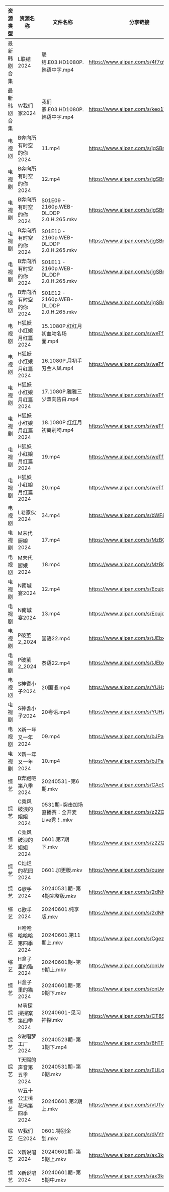 | 资源类型   | 资源名称            | 文件名称                                    | 分享链接                                 | 更新时间                |
| ------ | --------------- | --------------------------------------- | ------------------------------------ | ------------------- |
| 最新韩剧合集 | L联结2024         | 联结.E03.HD1080P.韩语中字.mp4                 | https://www.alipan.com/s/4f7g9UiAEUn | 2024-06-01 00:08:05 |
| 最新韩剧合集 | W我们家2024        | 我们家.E03.HD1080P.韩语中字.mp4                | https://www.alipan.com/s/keo1YwSJiuD | 2024-06-01 00:08:18 |
| 电视剧    | B奔向所有时空的你2024   | 11.mp4                                  | https://www.alipan.com/s/jgSBmrur6EC | 2024-06-01 00:05:04 |
| 电视剧    | B奔向所有时空的你2024   | 12.mp4                                  | https://www.alipan.com/s/jgSBmrur6EC | 2024-06-01 00:05:04 |
| 电视剧    | B奔向所有时空的你2024   | S01E09 - 2160p.WEB-DL.DDP 2.0.H.265.mkv | https://www.alipan.com/s/jgSBmrur6EC | 2024-06-01 16:05:05 |
| 电视剧    | B奔向所有时空的你2024   | S01E10 - 2160p.WEB-DL.DDP 2.0.H.265.mkv | https://www.alipan.com/s/jgSBmrur6EC | 2024-06-01 16:05:05 |
| 电视剧    | B奔向所有时空的你2024   | S01E11 - 2160p.WEB-DL.DDP 2.0.H.265.mkv | https://www.alipan.com/s/jgSBmrur6EC | 2024-06-01 16:05:04 |
| 电视剧    | B奔向所有时空的你2024   | S01E12 - 2160p.WEB-DL.DDP 2.0.H.265.mkv | https://www.alipan.com/s/jgSBmrur6EC | 2024-06-01 16:05:04 |
| 电视剧    | H狐妖小红娘月红篇2024   | 15.1080P.红红月初血吻名场面.mp4                  | https://www.alipan.com/s/weTfTwEnXmN | 2024-06-01 07:36:06 |
| 电视剧    | H狐妖小红娘月红篇2024   | 16.1080P.月初手刃金人凤.mp4                    | https://www.alipan.com/s/weTfTwEnXmN | 2024-06-01 07:36:06 |
| 电视剧    | H狐妖小红娘月红篇2024   | 17.1080P.雅雅三少双向告白.mp4                   | https://www.alipan.com/s/weTfTwEnXmN | 2024-06-01 07:36:06 |
| 电视剧    | H狐妖小红娘月红篇2024   | 18.1080P.红红月初离别吻.mp4                    | https://www.alipan.com/s/weTfTwEnXmN | 2024-06-01 07:36:06 |
| 电视剧    | H狐妖小红娘月红篇2024   | 19.mp4                                  | https://www.alipan.com/s/weTfTwEnXmN | 2024-06-01 20:08:15 |
| 电视剧    | H狐妖小红娘月红篇2024   | 20.mp4                                  | https://www.alipan.com/s/weTfTwEnXmN | 2024-06-01 20:08:15 |
| 电视剧    | L老家伙2024        | 34.mp4                                  | https://www.alipan.com/s/bWF8muEKVZh | 2024-06-01 20:05:44 |
| 电视剧    | M末代厨娘2024       | 17.mp4                                  | https://www.alipan.com/s/MzBG2dCbCix | 2024-06-01 14:05:36 |
| 电视剧    | M末代厨娘2024       | 18.mp4                                  | https://www.alipan.com/s/MzBG2dCbCix | 2024-06-01 14:05:35 |
| 电视剧    | N南城宴2024        | 12.mp4                                  | https://www.alipan.com/s/EcujqdaQJ8C | 2024-06-01 14:05:47 |
| 电视剧    | N南城宴2024        | 13.mp4                                  | https://www.alipan.com/s/EcujqdaQJ8C | 2024-06-01 14:05:47 |
| 电视剧    | P破茧2_2024       | 国语22.mp4                                | https://www.alipan.com/s/tJEbxwiiXXs | 2024-06-01 14:05:58 |
| 电视剧    | P破茧2_2024       | 泰语22.mp4                                | https://www.alipan.com/s/tJEbxwiiXXs | 2024-06-01 14:05:57 |
| 电视剧    | S神耆小子2024       | 20国语.mp4                                | https://www.alipan.com/s/YUHzska9nMA | 2024-06-01 00:06:14 |
| 电视剧    | S神耆小子2024       | 20粤语.mp4                                | https://www.alipan.com/s/YUHzska9nMA | 2024-06-01 00:06:14 |
| 电视剧    | X新一年又一年2024     | 09.mp4                                  | https://www.alipan.com/s/bJPaF5dmdbu | 2024-06-01 20:06:35 |
| 电视剧    | X新一年又一年2024     | 10.mp4                                  | https://www.alipan.com/s/bJPaF5dmdbu | 2024-06-01 20:06:35 |
| 综艺     | B奔跑吧第八季2024     | 20240531-第6期.mkv                        | https://www.alipan.com/s/CAcGkk8vZXT | 2024-06-01 00:06:29 |
| 综艺     | C乘风破浪的姐姐2024    | 0531期-突击加场直播赛：全开麦Live秀！.mkv             | https://www.alipan.com/s/z2ZQFhKX5nR | 2024-06-01 00:06:40 |
| 综艺     | C乘风破浪的姐姐2024    | 0601.第7期下.mkv                           | https://www.alipan.com/s/z2ZQFhKX5nR | 2024-06-01 14:06:43 |
| 综艺     | C灿烂的花园2024      | 0601.加更版.mkv                            | https://www.alipan.com/s/cusw5oJaLFV | 2024-06-01 14:06:46 |
| 综艺     | G歌手2024         | 20240531期-第4期完整版.mkv                    | https://www.alipan.com/s/2dNKCR1mK3D | 2024-06-01 00:06:45 |
| 综艺     | G歌手2024         | 20240601.纯享版.mkv                        | https://www.alipan.com/s/2dNKCR1mK3D | 2024-06-01 14:06:48 |
| 综艺     | H哈哈哈哈哈第四季2024   | 20240601.第11期上.mkv                      | https://www.alipan.com/s/CgezbEPvmVp | 2024-06-01 14:06:51 |
| 综艺     | H盒子里的猫2024      | 20240601期-第9期上.mkv                      | https://www.alipan.com/s/cnUw8UeQ7bS | 2024-06-01 14:06:57 |
| 综艺     | H盒子里的猫2024      | 20240601期-第9期下.mkv                      | https://www.alipan.com/s/cnUw8UeQ7bS | 2024-06-01 14:06:56 |
| 综艺     | M萌探探探案第四季2024   | 20240601-见习神探.mkv                       | https://www.alipan.com/s/CT8S7QehFWz | 2024-06-01 14:07:10 |
| 综艺     | S说唱梦工厂2024      | 20240523期-第1期下.mp4                      | https://www.alipan.com/s/8hTFJiRBK62 | 2024-06-01 08:07:19 |
| 综艺     | T天赐的声音第五季2024   | 20240531期-第6期.mkv                       | https://www.alipan.com/s/EULgZTroyjo | 2024-06-01 14:07:31 |
| 综艺     | W五十公里桃花坞第四季2024 | 20240601.第2期上.mkv                       | https://www.alipan.com/s/vUTvQycFkAZ | 2024-06-01 14:07:34 |
| 综艺     | W我们仨2024        | 0601.特别企划.mkv                           | https://www.alipan.com/s/dVYhFcy3TMz | 2024-06-01 14:07:42 |
| 综艺     | X新说唱2024        | 20240601期-第5期上.mkv                      | https://www.alipan.com/s/ax3krBHPWuN | 2024-06-01 20:07:55 |
| 综艺     | X新说唱2024        | 20240601期-第5期中.mkv                      | https://www.alipan.com/s/ax3krBHPWuN | 2024-06-01 20:07:55 |
